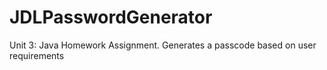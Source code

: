 # JDLPasswordGenerator
Unit 3: Java Homework Assignment. Generates a passcode based on user requirements
